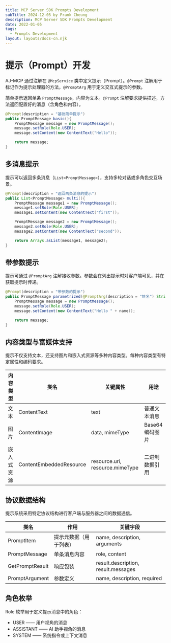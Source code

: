 ```yaml
---
title: MCP Server SDK Prompts Development
subTitle: 2024-12-05 by Frank Cheung
description: MCP Server SDK Prompts Development
date: 2022-01-05
tags:
  - Prompts Development
layout: layouts/docs-cn.njk
---
```

# 提示（Prompt）开发

AJ-MCP 通过注解在 `@McpService` 类中定义提示（Prompt）。`@Prompt` 注解用于标记作为提示处理器的方法，`@PromptArg` 用于定义交互式提示的参数。

简单提示返回单条 `PromptMessage`，内容为文本。`@Prompt` 注解要求提供描述，方法返回配置好的消息（含角色和内容）。

```java
@Prompt(description = "基础简单提示")
public PromptMessage basic(){
    PromptMessage message = new PromptMessage();
    message.setRole(Role.USER);
    message.setContent(new ContentText("Hello"));

    return message;
}
```

## 多消息提示

提示可以返回多条消息（`List<PromptMessage>`），支持多轮对话或多角色交互场景。

```java
@Prompt(description = "返回两条消息的提示")
public List<PromptMessage> multi(){
    PromptMessage message1 = new PromptMessage();
    message1.setRole(Role.USER);
    message1.setContent(new ContentText("first"));

    PromptMessage message2 = new PromptMessage();
    message2.setRole(Role.USER);
    message2.setContent(new ContentText("second"));

    return Arrays.asList(message1, message2);
}
```

## 带参数提示

提示可通过 `@PromptArg` 注解接收参数。参数会在列出提示时对客户端可见，并在获取提示时传递。

```java
@Prompt(description = "带参数的提示")
public PromptMessage parametrized(@PromptArg(description = "姓名") String name){
    PromptMessage message = new PromptMessage();
    message.setRole(Role.USER);
    message.setContent(new ContentText("Hello " + name));

    return message;
}
```

## 内容类型与富媒体支持

提示不仅支持文本，还支持图片和嵌入式资源等多种内容类型。每种内容类型有特定属性和编码要求。

| 内容类型           | 类名                      | 关键属性                          | 用途               |
|--------------------|---------------------------|-----------------------------------|--------------------|
| 文本               | ContentText               | text                              | 普通文本消息       |
| 图片               | ContentImage              | data, mimeType                    | Base64 编码图片    |
| 嵌入式资源         | ContentEmbeddedResource   | resource.uri, resource.mimeType   | 二进制数据引用     |

## 协议数据结构

提示系统采用特定协议结构进行客户端与服务器之间的数据通信。

| 类名              | 作用                            | 关键字段                                 |
|-------------------|---------------------------------|------------------------------------------|
| PromptItem        | 提示元数据（用于列表）          | name, description, arguments             |
| PromptMessage     | 单条消息内容                    | role, content                            |
| GetPromptResult   | 响应包装                        | result.description, result.messages      |
| PromptArgument    | 参数定义                        | name, description, required              |

## 角色枚举

Role 枚举用于定义提示消息中的角色：

- USER —— 用户视角的消息
- ASSISTANT —— AI 助手视角的消息
- SYSTEM —— 系统指令或上下文消息

